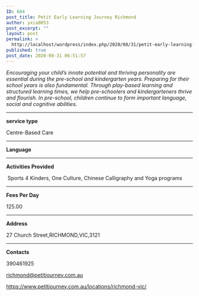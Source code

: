 ```yaml
---
ID: 604
post_title: Petit Early Learning Journey Richmond
author: yxia0053
post_excerpt: ""
layout: post
permalink: >
  http://localhost/wordpress/index.php/2020/08/31/petit-early-learning-journey-richmond/
published: true
post_date: 2020-08-31 06:51:57
---
```

<em>Encouraging your child’s innate potential and thriving personality are essential during the pre-school and kindergarten years. Preparing for their school years is also fundamental. Through play-based learning and structured learning times, we help pre-schoolers and kindergarteners thrive and flourish. In pre-school, children continue to form important language, social and cognitive abilities.</em>

<!--more-->

<hr />

<strong>service type</strong>

Centre-Based Care

<hr />

<strong>Language</strong>



<hr />

<strong>Activities Provided</strong>

 Sports 4 Kinders, One Culture, Chinese Calligraphy and Yoga programs

<hr />

<strong>Fees Per Day</strong>

125.00

<hr />

<strong>Address</strong>

27 Church Street,RICHMOND,VIC,3121

<hr />

<strong>Contacts</strong>

390461925

richmond@petitjourney.com.au

https://www.petitjourney.com.au/locations/richmond-vic/